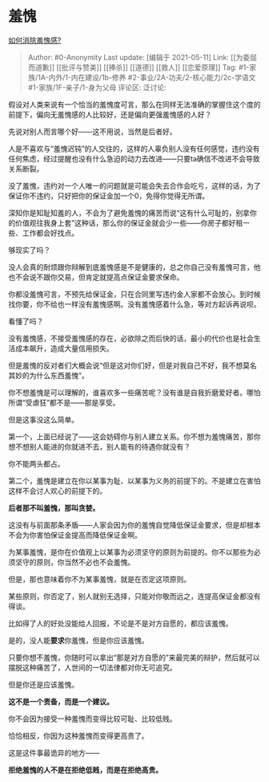 # 羞愧
[如何消除羞愧感?](https://www.zhihu.com/question/28642580/answer/1874813027)

> Author: #0-Anonymity
> Last update: [编辑于 2021-05-11]
> Link: [[为委屈而道歉]] [[批评与赞美]] [[捧杀]] [[道德]] [[救人]] [[恋爱原理]]
> Tag: #1-家族/1A-内外/1-内在建设/1b-修养 #2-事业/2A-功夫/2-核心能力/2c-学语文 #1-家族/1F-亲子/1-身为父母
> 评论区:
> 泛讨论:

假设对人类来说有一个恰当的羞愧度可言，那么在同样无法准确的掌握住这个度的前提下，偏向无羞愧感的人比较好，还是偏向更强羞愧感的人好？

先说对别人而言哪个好——这不用说，当然是后者好。

人是不喜欢与“羞愧迟钝”的人交往的，这样的人辜负别人没有任何感觉，违约没有任何焦虑，经过提醒也没有什么急迫的动力去改进——只要ta确信不改进不会导致关系断裂。

没了羞愧，违约对一个人唯一的问题就是可能会失去合作会吃亏，这样的话，为了保证你不违约，只好把你的保证金加一个0，免得你觉得无所谓。

深知你是知耻知羞的人，不会为了避免羞愧的痛苦而说“这有什么可耻的，别拿你的价值观往我身上套”这种话，那么你的保证金就会少一些——你房子都好租一些、工作都会好找点。

够现实了吗？

没人会真的耐烦跟你辩解到底羞愧感是不是健康的，总之你自己没有羞愧可言，他也不会说不跟你交易，但肯定就提高点保证金要求保命。

你都没羞愧可言，不预先给保证金，只在合同里写违约金人家都不会放心。到时候找你要，你不给也一样没有羞愧感啊。没有羞愧感着什么急，等对方起诉再说呗。

看懂了吗？

没有羞愧感，不接受羞愧感的存在，必欲除之而后快的话，最小的代价也是社会生活成本飙升，造成大量信用损失。

但是羞愧的反对者们大概会说“但是这对你们好，但是对我自己不好，我不想莫名其妙的为什么东西羞愧”。

你不想羞愧是可以理解的，谁喜欢多一些痛苦呢？没有谁是自我折磨爱好者。哪怕所谓“受虐狂”都不是——那是享受。

但是这事没这么简单。

第一个，上面已经说了——这会妨碍你与别人建立关系。你不想为羞愧痛苦，那你想不想别人能进的你就进不去，别人能有的待遇你就没有？

你不能两头都占。

第二个，羞愧是建立在你以某事为耻、以某事为义务的前提下的。不是建立在害怕这样不会讨人欢心的前提下的。

**后者那不叫羞愧，那叫贪婪。**

这没有与前面那条矛盾——人家会因为你的羞愧自觉降低保证金要求，但是却根本不会为你害怕保证金提高而降低保证金啊。

为某事羞愧，是你在价值观上以某事为必须坚守的原则为前提的。你不以那些为必须坚守的原则，你当然不必也不会羞愧。

但是，那也意味着你不为某事羞愧，就是在否定这项原则。

某些原则，你否定了，别人就别无选择，只能对你敬而远之，连提高保证金都没有得谈。

比如得了人的好处没能给人回报，不论是不是对方自愿的，都应该羞愧。

是的，没人能**要求**你羞愧，但是你应该羞愧。

只要你想不羞愧，你随时可以拿出“那是对方自愿的”来最完美的辩护，然后就可以摆脱这种痛苦了，人世间的一切法律都对你无可追究。

但是你还是应该羞愧。

**这不是一个责备，而是一个建议。**

你不会因为接受一种羞愧而变得比较可耻、比较低贱。

恰恰相反，你因为这种羞愧而变得更高贵了。

这是这件事最诡异的地方——

**拒绝羞愧的人不是在拒绝低贱，而是在拒绝高贵。**
